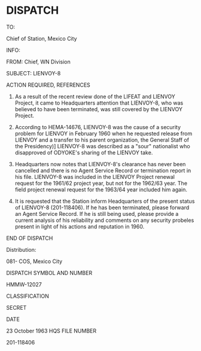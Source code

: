 # DISPATCH

TO:

Chief of Station, Mexico City

INFO:

FROM: Chief, WN Division

SUBJECT: LIENVOY-8

ACTION REQUIRED, REFERENCES

1. As a result of the recent review done of the LIFEAT and LIENVOY Project, it came to Headquarters attention that LIENVOY-8, who was believed to have been terminated, was still covered by the LIENVOY Project.

2. According to HEMA-14676, LIENVOY-8 was the cause of a security problem for LIENVOY in February 1960 when he requested release from LIENVOY and a transfer to his parent organization, the General Staff of the Presidency)] LIENVOY-8 was described as a "sour" nationalist who disapproved of ODYOKE's sharing of the LIENVOY take.

3. Headquarters now notes that LIENVOY-8's clearance has never been cancelled and there is no Agent Service Record or termination report in his file. LIENVOY-8 was included in the LIENVOY Project renewal request for the 1961/62 project year, but not for the 1962/63 year. The field project renewal request for the 1963/64 year included him again.

4. It is requested that the Station inform Headquarters of the present status of LIENVOY-8 (201-118406). If he has been terminated, please forward an Agent Service Record. If he is still being used, please provide a current analysis of his reliability and comments on any security probeles present in light of his actions and reputation in 1960.

END OF DISPATCH

Distribution:

081- COS, Mexico City

DISPATCH SYMBOL AND NUMBER

HMMW-12027

CLASSIFICATION

SECRET

DATE

23 October 1963
HQS FILE NUMBER

201-118406
